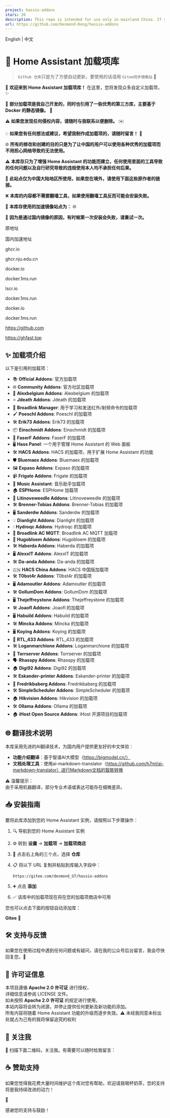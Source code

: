 ```yaml
---
project: hassio-addons
stars: 26
description: This repo is intended for use only in mainland China. If you are outside the mainland, please use the links from the original authors below.
url: https://github.com/Desmond-Dong/hassio-addons
---
```


English | 中文

🔔 Home Assistant 加载项库
======================

> `Github 仓库`只是为了方便自动更新，要使用的话请用 `Gitee同步镜像站` 🚀

🎉 **欢迎来到 Home Assistant 加载项库！** 在这里，您将发现众多自定义加载项，✨

🔧 **部分加载项是我自己开发的，同时也引用了一些优秀的第三方库，主要基于 Docker 的静态镜像。** 🐳

⚠️ **如果您发现任何侵权内容，请随时与我联系以便删除。** ✉️

💡 **如果您有任何想法或建议，希望我制作成加载项的，请随时留言！** 💬

🌐 **所有的修改和创建的目的只是为了让中国的用户可以使用各种优秀的加载项而不用担心网络导致的无法使用。**

⚠️ **本库存只为了增强 Home Assistant 的功能而建立，任何使用里面的工具导致的任何问题以及自行研究导致的违规使用本人均不承担任何后果。**

📍 **此站点仅为中国大陆地区所使用，如果您在境外，请使用下面这些原作者的链接。**

❌ **本库的内容都不需要翻墙工具，如果使用翻墙工具反而可能会安装失败。**

🚀 **本库存使用的加速镜像站点为：** 🌐

🔄 **因为是通过国内镜像的原因，有时候第一次安装会失败，请重试一次。**

原地址

国内加速地址

ghcr.io

ghcr.nju.edu.cn

docker.io

docker.1ms.run

lscr.io

docker.1ms.run

docker.io

docker.1ms.run

https://github.com

https://ghfast.top

✨ 加载项介绍
-------

以下是引用的加载项：

-   📚 **Official Addons**: 官方加载项
-   🌐 **Community Addons**: 官方社区加载项
-   🎨 **Alexbelgium Addons**: Alexbelgium 的加载项
-   ⭐ **Jdeath Addons**: Jdeath 的加载项
-   📡 **Broadlink Manager**: 用于学习和发送红外/射频命令的加载项
-   🖌️ **Poeschl Addons**: Poeschl 的加载项
-   🛠️ **Erik73 Addons**: Erik73 的加载项
-   📦 **Einschmidt Addons**: Einschmidt 的加载项
-   🚀 **FaserF Addons**: FaserF 的加载项
-   🖥️ **Hass Panel**: 一个用于管理 Home Assistant 的 Web 面板
-   🛠️ **HACS Addons**: HACS 的加载项，用于扩展 Home Assistant 的功能
-   🛡️ **Bluemaex Addons**: Bluemaex 的加载项
-   🖼️ **Expaso Addons**: Expaso 的加载项
-   📹 **Frigate Addons**: Frigate 的加载项
-   🎵 **Music Assistant**: 音乐助手加载项
-   🏠 **ESPHome**: ESPHome 加载项
-   🐝 **Litinoveweedle Addons**: Litinoveweedle 的加载项
-   🛠️ **Brenner-Tobias Addons**: Brenner-Tobias 的加载项
-   🖥️ **Sanderdw Addons**: Sanderdw 的加载项
-   💡 **Dianlight Addons**: Dianlight 的加载项
-   💧 **Hydroqc Addons**: Hydroqc 的加载项
-   📶 **Broadlink AC MQTT**: Broadlink AC MQTT 加载项
-   🏡 **Hugobloem Addons**: Hugobloem 的加载项
-   🛠️ **Haberda Addons**: Haberda 的加载项
-   🖥️ **AlexxIT Addons**: AlexxIT 的加载项
-   🛠️ **Da-anda Addons**: Da-anda 的加载项
-   🇨🇳 **HACS China Addons**: HACS 中国版加载项
-   🛠️ **T0bst4r Addons**: T0bst4r 的加载项
-   🖥️ **Adamoutler Addons**: Adamoutler 的加载项
-   🛠️ **GollumDom Addons**: GollumDom 的加载项
-   🖥️ **Thejeffreystone Addons**: Thejeffreystone 的加载项
-   🛠️ **Joaofl Addons**: Joaofl 的加载项
-   🖥️ **Habuild Addons**: Habuild 的加载项
-   🛠️ **Mincka Addons**: Mincka 的加载项
-   🖥️ **Koying Addons**: Koying 的加载项
-   📡 **RTL\_433 Addons**: RTL\_433 的加载项
-   🛠️ **Loganmarchione Addons**: Loganmarchione 的加载项
-   🚀 **Torrserver Addons**: Torrserver 的加载项
-   🗣️ **Rhasspy Addons**: Rhasspy 的加载项
-   🏠 **Digi92 Addons**: Digi92 的加载项
-   🛠️ **Eskander-printer Addons**: Eskander-printer 的加载项
-   🎵 **Fredrikbaberg Addons**: Fredrikbaberg 的加载项
-   🛠️ **SimpleScheduler Addons**: SimpleScheduler 的加载项
-   🏠 **Hikvision Addons**: Hikvision 的加载项
-   🛠️ **Ollama Addons**: Ollama 的加载项
-   🏠 **iHost Open Source Addons**: iHost 开源项目的加载项

🌐 翻译技术说明
---------

本库采用先进的AI翻译技术，为国内用户提供更友好的中文体验：

-   **功能介绍翻译**：基于智谱AI大模型（https://bigmodel.cn/）
-   **文档处理工具**：使用ai-markdown-translator（https://github.com/h7ml/ai-markdown-translator）进行Markdown文档的智能转换

⚠️ 温馨提示：  
由于采用机器翻译，部分专业术语或表达可能存在细微差异。

📥 安装指南
-------

要将此库添加到您的 Home Assistant 实例，请按照以下步骤操作：

1.  🔍 导航到您的 Home Assistant 实例
2.  ⚙️ 转到 **设置** -> **加载项** -> **加载项商店**
3.  📂 点击右上角的三个点，选择 **仓库**
4.  📋 将以下 URL 复制并粘贴到库输入字段中：
    
    ```
    https://gitee.com/desmond_GT/hassio-addons
    ```
    
5.  ➕ 点击 **添加**
6.  ✅ 该库中的加载项现在将在您的加载项商店中可用

您也可以点击下面的按钮自动添加库：

**Gitee** 🚀

🛠️ 支持与反馈
---------

如果您在使用过程中遇到任何问题或有疑问，请在我的公众号后台留言，我会尽快回复您。📩

📜 许可证信息
--------

本项目遵循 **Apache 2.0 许可证** 进行授权，  
详细信息请参阅 LICENSE 文件。  
如未按照 **Apache 2.0 许可证** 的规定进行使用，  
本站内容将会转为闭源，并停止提供任何更新及新功能的添加。  
所有内容将随着 Home Assistant 功能的升级而逐步失效。⚠️ 未经我同意未标出处就占为己有的我将保留追究的权利

📱 关注我
------

📲 扫描下面二维码，关注我。有需要可以随时给我留言：

☕ 赞助支持
------

如果您觉得我花费大量时间维护这个库对您有帮助，欢迎请我喝杯奶茶，您的支持将是我持续改进的动力！

💖

感谢您的支持与鼓励！
